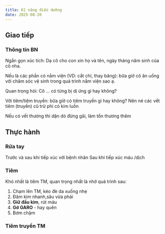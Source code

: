 ```yaml
---
title: Kĩ năng điều dưỡng
date: 2025-08-20
---
```


## Giao tiếp

### Thông tin BN

Ngắn gọn xúc tích: Dạ cô cho con xin họ và tên, ngày tháng năm sinh của cô nha.

Nếu là các phần có nằm viện (VD: cắt chỉ, thay băng): bữa giờ cô ăn uống với chăm sóc vệ sinh trong quá trình nằm viện sao ạ.

Quan trọng hỏi: Cô ... có từng bị dị ứng gì hay không?

Với tiêm/tiêm truyền: bữa giờ có tiêm truyền gì hay không? Nên né các vết tiêm (truyền) cũ trừ phi có kim luồn

Nếu có vết thương thì dặn dò đừng gãi, làm tổn thương thêm

## Thực hành

### Rửa tay

Trước và sau khi tiếp xúc với bệnh nhân
Sau khi tiếp xúc máu /dịch

### Tiêm

Khó nhất là tiêm TM, quan trọng nhất là nhớ quá trình sau:
1. Chạm lên TM, kéo đè da xuống nhẹ
2. Đâm kim nhanh,sâu vừa phải
3. **Giữ đầu kim**, rút máu
4. **Gỡ GARO** - hay quên
5. Bơm chậm

### Tiêm truyền TM
